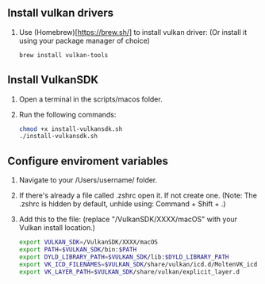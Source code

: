 ## Install vulkan drivers

1. Use (Homebrew)[https://brew.sh/] to install vulkan driver: (Or install it using your package manager of choice)
    ```sh
    brew install vulkan-tools
    ```

## Install VulkanSDK

1. Open a terminal in the scripts/macos folder.

2. Run the following commands:
    ```sh
    chmod +x install-vulkansdk.sh
    ./install-vulkansdk.sh
    ```

## Configure enviroment variables
1. Navigate to your /Users/username/ folder.

2. If there's already a file called .zshrc open it. If not create one. (Note: The .zshrc is hidden by default, unhide using: Command + Shift + .)

3. Add this to the file: (replace "/VulkanSDK/XXXX/macOS" with your Vulkan install location.)

    ```sh
    export VULKAN_SDK=/VulkanSDK/XXXX/macOS
    export PATH=$VULKAN_SDK/bin:$PATH
    export DYLD_LIBRARY_PATH=$VULKAN_SDK/lib:$DYLD_LIBRARY_PATH
    export VK_ICD_FILENAMES=$VULKAN_SDK/share/vulkan/icd.d/MoltenVK_icd.json
    export VK_LAYER_PATH=$VULKAN_SDK/share/vulkan/explicit_layer.d
    ```
